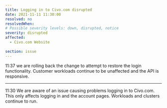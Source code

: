 ```yaml
---
title: Logging in to Civo.com disrupted
date: 2021-11-11 11:30:00
resolved: no
resolvedWhen:
# Possible severity levels: down, disrupted, notice
severity: disrupted
affected:
  - Civo.com Website
  
section: issue
---
```


11:37 we are rolling back the change to attempt to restore the login functionality. Customer workloads continue to be unaffected and the API is responsive.

---

11:30 We are aware of an issue causing problems logging in to Civo.com. This only affects logging in and the account pages. Workloads and clusters continue to run.
